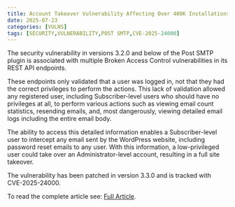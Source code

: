 ```yaml
---
title: Account Takeover Vulnerability Affecting Over 400K Installations Patched in Post SMTP Plugin
date: 2025-07-23
categories: [VULNS]
tags: [SECURITY,VULNERABILITY,POST SMTP,CVE-2025-24000]
---
```


The security vulnerability in versions 3.2.0 and below of the Post SMTP plugin is associated with multiple Broken Access Control vulnerabilities in its REST API endpoints.

These endpoints only validated that a user was logged in, not that they had the correct privileges to perform the actions. This lack of validation allowed any registered user, including Subscriber-level users who should have no privileges at all, to perform various actions such as viewing email count statistics, resending emails, and, most dangerously, viewing detailed email logs including the entire email body.

The ability to access this detailed information enables a Subscriber-level user to intercept any email sent by the WordPress website, including password reset emails to any user. With this information, a low-privileged user could take over an Administrator-level account, resulting in a full site takeover.

The vulnerability has been patched in version 3.3.0 and is tracked with CVE-2025-24000.

To read the complete article see:
[Full Article](https://patchstack.com/articles/account-takeover-vulnerability-affecting-over-400k-installations-patched-in-post-smtp-plugin/).